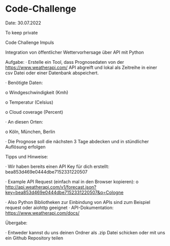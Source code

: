 # Code-Challenge 

Date: 30.07.2022

To keep private

Code Challenge Impuls

Integration von öffentlicher Wettervorhersage über API mit Python

Aufgabe: · Erstelle ein Tool, dass Prognosedaten von der https://www.weatherapi.com/ API abgreift und lokal als Zeitreihe in einer csv Datei oder einer Datenbank abspeichert.

· Benötigte Daten:

o Windgeschwindigkeit (Kmh)

o Temperatur (Celsius)

o Cloud coverage (Percent)

· An diesen Orten:

o Köln, München, Berlin

· Die Prognose soll die nächsten 3 Tage abdecken und in stündlicher Auflösung erfolgen


Tipps und Hinweise:

· Wir haben bereits einen API Key für dich erstellt: bea853d469e0444dbe7152331220507

· Example API Request (einfach mal in den Browser kopieren): o http://api.weatherapi.com/v1/forecast.json?key=bea853d469e0444dbe7152331220507&q=Cologne

· Also Python Bibliotheken zur Einbindung von APIs sind zum Beispiel request oder aiohttp geeignet · API-Dokumentation: https://www.weatherapi.com/docs/

Übergabe:

· Entweder kannst du uns deinen Ordner als .zip Datei schicken oder mit uns ein Github Repository teilen
